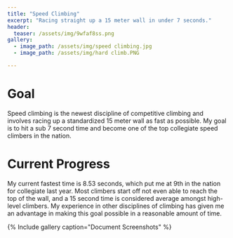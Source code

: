 ```yaml
---
title: "Speed Climbing"
excerpt: "Racing straight up a 15 meter wall in under 7 seconds."
header:
  teaser: /assets/img/9wfaf8ss.png
gallery:
  - image_path: /assets/img/speed climbing.jpg
  - image_path: /assets/img/hard climb.PNG

---
```

 
    
# Goal

Speed climbing is the newest discipline of competitive climbing and involves racing up a standardized 15 meter wall as fast as possible. My goal is to hit a sub 7 second time and become one of the top collegiate speed climbers in the nation.

# Current Progress
My current fastest time is 8.53 seconds, which put me at 9th in the nation for collegiate last year. Most climbers start off not even able to reach the top of the wall, and a 15 second time is considered average amongst high-level climbers. My experience in other disciplines of climbing has given me an advantage in making this goal possible in a reasonable amount of time. 

{% Include gallery caption="Document Screenshots" %}
